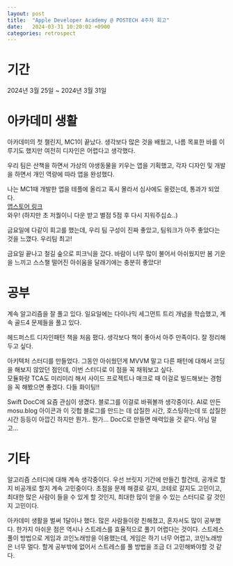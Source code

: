 ```yaml
---
layout: post
title:  "Apple Developer Academy @ POSTECH 4주차 회고"
date:   2024-03-31 10:20:02 +0900
categories: retrospect
---
```


# 기간
2024년 3월 25일 ~ 2024년 3월 31일

# 아카데미 생활
아카데미의 첫 챌린지, MC1이 끝났다. 생각보다 많은 것을 배웠고, 나름 목표한 바를 이루기도 했지만 여전히 디자인은 어렵다고 생각했다.

우리 팀은 산책을 하면서 가상의 야생동물을 키우는 앱을 기획했고, 각자 디자인 및 개발을 하면서 개인 역량에 따라 앱을 완성했다.

나는 MC1때 개발한 앱을 테플에 올리고 혹시 몰라서 심사에도 올렸는데, 통과가 되었다.\
[앱스토어 링크](https://apps.apple.com/us/app/%EC%95%BC%EC%83%9D%EB%8F%99%EB%AC%BC-%ED%82%A4%EC%9A%B0%EA%B8%B0/id6480057087) \
와우! (하지만 초 저퀄이니 다운 받고 별점 5점 후 다시 지워주십쇼..)

금요일에 다같이 회고를 했는데, 우리 팀 구성이 진짜 좋았고, 팀워크가 아주 좋았다는 것을 느꼈다. 우리팀 최고!

금요일 끝나고 철길 숲으로 피크닉을 갔다. 바람이 너무 많이 불어서 아쉬웠지만 봄 기운을 느끼고 스스챌 떨어진 아쉬움을 달래기에는 충분히 좋았다!

# 공부
계속 알고리즘을 잘 풀고 있다. 일요일에는 다이나믹 세그먼트 트리 개념을 학습했고, 계속 골드4 문제들을 풀고 있다.

헤드퍼스트 디자인패턴 책을 처음 폈다. 생각보다 책이 좋아서 아주 만족이다. 잘 정리해두고 싶다.

아키텍처 스터디를 만들었다. 그동안 아쉬웠던게 MVVM 말고 다른 패턴에 대해서 코딩을 해보지 않았던 점인데, 이번 스터디로 이 점을 꼭 채워보고 싶다.\
모듈화랑 TCA도 미리미리 해서 사이드 프로젝트나 매크로 때 이걸로 빌드해보는 경험을 꼭 해봤으면 좋겠다. 다들 화이팅!!

Swift DocC에 요즘 관심이 생겼다. 블로그를 이걸로 바꿔볼까 생각중이다. AI로 만든 mosu.blog 아이콘과 이 깃헙 블로그를 만드는 데 삽질한 시간, 호스팅하는데 또 삽질한 시간 등등이 아깝긴 하지만 뭔가.. 뭔가... DocC로 만들면 매력있을 것 같다. 아님 말고...

# 기타

알고리즘 스터디에 대해 계속 생각중이다. 우선 브릿지 기간에 만들긴 할건데, 공개로 할지 비공개로 할지 계속 고민중이다. 초점을 문제 해결로 갈지, 코테로 갈지도 고민이고, 최대한 많은 사람이 들을 수 있게 할 것인지, 최대한 많이 얻을 수 있는 스터디로 갈 것인지 고민이다.

아카데미 생활을 벌써 1달이나 했다. 많은 사람들이랑 친해졌고, 혼자서도 많이 공부했다. 한가지 아쉬운 점은 역시나 스트레스를 효율적으로 풀기 어렵다는 것이다. 스트레스 풀이 방법으로 게임과 코인노래방을 이용했는데, 게임은 하기 너무 어렵고, 코인노래방은 너무 멀다. 할게 공부밖에 없어서 스트레스를 풀 방법을 조금 더 고민해봐야할 것 같다.